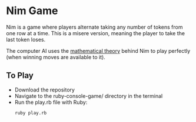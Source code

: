 # Nim Game #

Nim is a game where players alternate taking any number of tokens from one row
at a time. This is a misere version, meaning the player to take the last token
loses.

The computer AI uses the [mathematical theory](https://en.wikipedia.org/wiki/Nim#Mathematical_theory) behind Nim to
play perfectly (when winning moves are available to it).

## To Play ##

* Download the repository
* Navigate to the ruby-console-game/ directory in the terminal
* Run the play.rb file with Ruby:
  ```
  ruby play.rb
  ```
